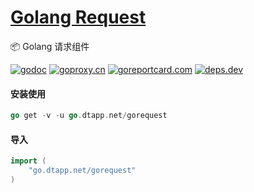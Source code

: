<h1>
<a href="https://www.dtapp.net/">Golang Request</a>
</h1>

📦 Golang 请求组件

[comment]: <> (go)
[![godoc](https://pkg.go.dev/badge/go.dtapp.net/gorequest?status.svg)](https://pkg.go.dev/go.dtapp.net/gorequest)
[![goproxy.cn](https://goproxy.cn/stats/go.dtapp.net/gorequest/badges/download-count.svg)](https://goproxy.cn/stats/go.dtapp.net/gorequest)
[![goreportcard.com](https://goreportcard.com/badge/go.dtapp.net/gorequest)](https://goreportcard.com/report/go.dtapp.net/gorequest)
[![deps.dev](https://img.shields.io/badge/deps-go-red.svg)](https://deps.dev/go/go.dtapp.net/gorequest)

#### 安装使用

```go
go get -v -u go.dtapp.net/gorequest
```

#### 导入

```go
import (
    "go.dtapp.net/gorequest"
)
```